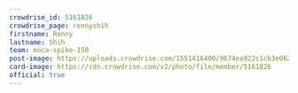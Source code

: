 ```yaml
---
crowdrise_id: 5161826
crowdrise_page: rennyshih
firstname: Renny
lastname: Shih
team: moca-spike-150
post-image: https://uploads.crowdrise.com/1551416400/9674ea922c1cb3e062218164974b313c.jpg
card-image: https://cdn.crowdrise.com/v2/photo/file/member/5161826
official: true
---
```

